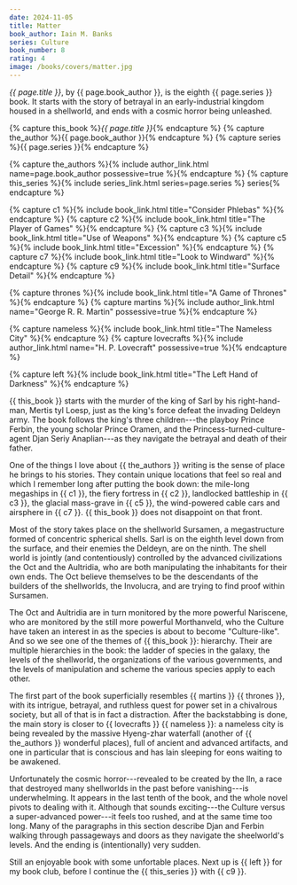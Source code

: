 ```yaml
---
date: 2024-11-05
title: Matter
book_author: Iain M. Banks
series: Culture
book_number: 8
rating: 4
image: /books/covers/matter.jpg
---
```


<cite class="book-title">{{ page.title }}</cite>, by <span
class="author-name">{{ page.book_author }}</span>, is the eighth <span
class="book-series">{{ page.series }}</span> book. It starts with the story of
betrayal in an early-industrial kingdom housed in a shellworld, and ends with a
cosmic horror being unleashed.

{% capture this_book %}<cite class="book-title">{{ page.title }}</cite>{% endcapture %}
{% capture the_author %}<span class="author-name">{{ page.book_author }}</span>{% endcapture %}
{% capture series %}<span class="book-series">{{ page.series }}</span>{% endcapture %}

{% capture the_authors %}{% include author_link.html name=page.book_author possessive=true %}{% endcapture %}
{% capture this_series %}{% include series_link.html series=page.series %} series{% endcapture %}

{% capture c1 %}{% include book_link.html title="Consider Phlebas" %}{% endcapture %}
{% capture c2 %}{% include book_link.html title="The Player of Games" %}{% endcapture %}
{% capture c3 %}{% include book_link.html title="Use of Weapons" %}{% endcapture %}
{% capture c5 %}{% include book_link.html title="Excession" %}{% endcapture %}
{% capture c7 %}{% include book_link.html title="Look to Windward" %}{% endcapture %}
{% capture c9 %}{% include book_link.html title="Surface Detail" %}{% endcapture %}

{% capture thrones %}{% include book_link.html title="A Game of Thrones" %}{% endcapture %}
{% capture martins %}{% include author_link.html name="George R. R. Martin" possessive=true %}{% endcapture %}

{% capture nameless %}{% include book_link.html title="The Nameless City" %}{% endcapture %}
{% capture lovecrafts %}{% include author_link.html name="H. P. Lovecraft" possessive=true %}{% endcapture %}

{% capture left %}{% include book_link.html title="The Left Hand of Darkness" %}{% endcapture %}

{{ this_book }} starts with the murder of the king of Sarl by his
right-hand-man, Mertis tyl Loesp, just as the king's force defeat the invading
Deldeyn army. The book follows the king's three children---the playboy Prince
Ferbin, the young scholar Prince Oramen, and the Princess-turned-culture-agent
Djan Seriy Anaplian---as they navigate the betrayal and death of their father.

One of the things I love about {{ the_authors }} writing is the sense of place
he brings to his stories. They contain unique locations that feel so real and
which I remember long after putting the book down: the mile-long megaships in
{{ c1 }}, the fiery fortress in {{ c2 }}, landlocked battleship in {{ c3 }},
the glacial mass-grave in {{ c5 }}, the wind-powered cable cars and airsphere
in {{ c7 }}. {{ this_book }} does not disappoint on that front.

Most of the story takes place on the shellworld Sursamen, a megastructure
formed of concentric spherical shells. Sarl is on the eighth level down from
the surface, and their enemies the Deldeyn, are on the ninth. The shell world
is jointly (and contentiously) controlled by the advanced civilizations the
Oct and the Aultridia, who are both manipulating the inhabitants for their own
ends. The Oct believe themselves to be the descendants of the builders of the
shellworlds, the Involucra, and are trying to find proof within Sursamen.

The Oct and Aultridia are in turn monitored by the more powerful Nariscene,
who are monitored by the still more powerful Morthanveld, who the Culture have
taken an interest in as the species is about to become "Culture-like". And so
we see one of the themes of {{ this_book }}: hierarchy. Their are multiple
hierarchies in the book: the ladder of species in the galaxy, the levels of
the shellworld, the organizations of the various governments, and the levels
of manipulation and scheme the various species apply to each other.

The first part of the book superficially resembles {{ martins }} {{ thrones
}}, with its intrigue, betrayal, and ruthless quest for power set in a
chivalrous society, but all of that is in fact a distraction. After the
backstabbing is done, the main story is closer to {{ lovecrafts }} {{ nameless
}}: a nameless city is being revealed by the massive Hyeng-zhar waterfall
(another of {{ the_authors }} wonderful places), full of ancient and advanced
artifacts, and one in particular that is conscious and has lain sleeping for
eons waiting to be awakened.

Unfortunately the cosmic horror---revealed to be created by the Iln, a race
that destroyed many shellworlds in the past before vanishing---is
underwhelming. It appears in the last tenth of the book, and the whole novel
pivots to dealing with it. Although that sounds exciting---the Culture versus
a super-advanced power---it feels too rushed, and at the same time too long.
Many of the paragraphs in this section describe Djan and Ferbin walking
through passageways and doors as they navigate the sheelworld's levels. And
the ending is (intentionally) very sudden.

Still an enjoyable book with some unfortable places. Next up is {{ left }} for
my book club, before I continue the {{ this_series }} with {{ c9 }}.

